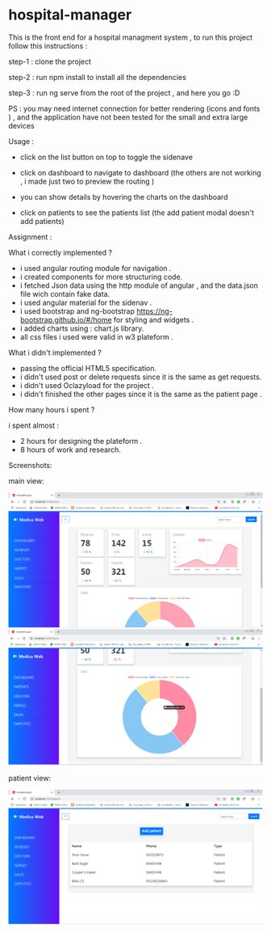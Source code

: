 # hospital-manager

This is the front end for a hospital managment system , to run this project follow this instructions :

step-1 : clone the project

step-2 : run npm install to install all the dependencies 

step-3 : run ng serve from the root of the project , and here you go :D 

PS : you may need internet connection for better rendering (icons and fonts ) , and the application have not been tested for the small and extra large devices

Usage : 

- click on the list button on top to toggle the sidenave

- click on  dashboard to navigate to dashboard (the others are not working , i made just two to preview the routing ) 

- you can show details by hovering the charts on the dashboard

- click on patients to see the patients list  (the add patient modal doesn't add patients) 

Assignment : 

What i correctly implemented ? 

- i used angular routing module for navigation .
- i created components for more structuring code.
- i fetched Json data using the http module of angular , and the data.json file wich contain fake data.
- i used angular material for the sidenav .
- i used bootstrap and ng-bootstrap https://ng-bootstrap.github.io/#/home for styling and widgets  .
- i added charts using : chart.js library.
- all css files i used were valid in w3 plateform .

What i didn't  implemented ? 

- passing the official HTML5 specification.
- i didn't used post or delete requests since it is the same as get requests.
- i didn't used Oclazyload for the project . 
- i didn't finished the other pages since it is the same as the patient page .

How many hours i spent ? 

i spent almost : 
- 2 hours for designing the plateform .
- 8 hours of work and research. 

Screenshots:

main view:

<img src="./home.png" alt="">


<img src="./home2.png" alt="">

patient view:

<img src="./patientsview.png" alt="">
